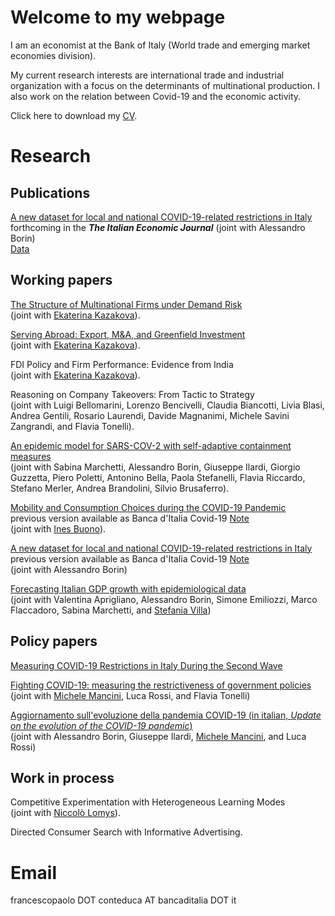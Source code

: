 # Welcome to my webpage

I am an economist at the Bank of Italy (World trade and emerging market economies division).

My current research interests are international trade and industrial organization with a focus on the determinants of multinational production. I also work on the relation between Covid-19 and the economic activity.

Click here to download my <a href="https://github.com/fpaoloconteduca/fpaoloconteduca.github.io/raw/main/CV (2).pdf">CV</a>.

# Research

## Publications

<a href = "https://papers.ssrn.com/sol3/papers.cfm?abstract_id=4023312">A new dataset for local and national COVID-19-related restrictions in Italy</a> forthcoming in the <b><i>The Italian Economic Journal</i></b> (joint with Alessandro Borin) <br>
<a href = "https://www.dropbox.com/sh/s6j0eb12ipsomc4/AAAfAeoAJch9Nf8pBUlrfBNma?dl=0">Data</a>

## Working papers

<a href = "https://drive.google.com/file/d/12a7-yrnwIpMa19hrOaZMtwdSoxmmFGnP/view">The Structure of Multinational Firms under Demand Risk</a><br>(joint with <a href = "https://ekaterinakazakova.com/"> Ekaterina Kazakova</a>).

<a href = "https://drive.google.com/file/d/1rWhlbiC8pCSQvjzhEfCo6I7vKjZqfTow/view">Serving Abroad: Export, M&A, and Greenfield Investment</a><br>(joint with <a href = "https://ekaterinakazakova.com/"> Ekaterina Kazakova</a>).

FDI Policy and Firm Performance: Evidence from India<br>(joint with <a href = "https://ekaterinakazakova.com/"> Ekaterina Kazakova</a>).

Reasoning on Company Takeovers: From Tactic to Strategy<br>(joint with Luigi Bellomarini, Lorenzo Bencivelli, Claudia Biancotti, Livia Blasi, Andrea Gentili, Rosario Laurendi, Davide Magnanimi, Michele Savini Zangrandi, and Flavia Tonelli).

<a href = "https://www.bancaditalia.it/pubblicazioni/qef/2022-0681/QEF_681_22.pdf">An epidemic model for SARS-COV-2 with self-adaptive containment measures</a><br>(joint with Sabina Marchetti, Alessandro Borin, Giuseppe Ilardi, Giorgio Guzzetta, Piero Poletti, Antonino Bella, Paola Stefanelli, Flavia Riccardo, Stefano Merler, Andrea Brandolini, Silvio Brusaferro).

<a href = "https://papers.ssrn.com/sol3/papers.cfm?abstract_id=3873765">Mobility and Consumption Choices during the COVID-19 Pandemic</a><br>
previous version available as Banca d'Italia Covid-19 <a href = "https://www.bancaditalia.it/pubblicazioni/note-covid-19/2020/Nota_Covid_Mobility_Before_Gvt_Restrictions_09112020.pdf">Note</a><br>(joint with <a href = "https://sites.google.com/site/inesbuono/home">Ines Buono</a>).

<a href = "https://papers.ssrn.com/sol3/papers.cfm?abstract_id=4023312">A new dataset for local and national COVID-19-related restrictions in Italy</a><br>
previous version available as Banca d'Italia Covid-19 <a href = "https://www.bancaditalia.it/pubblicazioni/note-covid-19/2021/mobility_restrictions_italy_second_wave.pdf">Note</a><br>
(joint with Alessandro Borin)

<a href = "https://www.bancaditalia.it/pubblicazioni/qef/2021-0664/index.html?com.dotmarketing.htmlpage.language=1">Forecasting Italian GDP growth with epidemiological data</a><br>(joint with Valentina Aprigliano, Alessandro Borin, Simone Emiliozzi, Marco Flaccadoro, Sabina Marchetti, and <a href = "https://sites.google.com/site/stefaniavilla3">Stefania Villa</a>)

## Policy papers

<a href = "https://www.bancaditalia.it/pubblicazioni/note-covid-19/2021/mobility_restrictions_italy_second_wave.pdf">Measuring COVID-19 Restrictions in Italy During the Second Wave</a>

<!-- <a href = "https://www.sipotra.it/wp-content/uploads/2020/11/MOBILITY-BEFORE-GOVERNMENT-RESTRICTIONS-IN-THE-WAKE-OF-COVID-19.pdf">Mobility Before Government Restrictions in the Wake of COVID-19</a><br>(joint with <a href = "https://sites.google.com/site/inesbuono/home">Ines Buono</a>).-->

<a href = "https://www.bancaditalia.it/pubblicazioni/note-covid-19/2020/Nota_Lockdown_circolazione.pdf">Fighting COVID-19: measuring the restrictiveness of government policies</a><br>(joint with <a href = "http://www.tradeconomics.com/mancini">Michele Mancini</a>, Luca Rossi, and Flavia Tonelli)

<a href = "https://www.bancaditalia.it/pubblicazioni/note-covid-19/2020/Aggiornamento_evoluzione_pandemia_Covid_19-2020.07.20.pdf">Aggiornamento sull'evoluzione della pandemia COVID-19 (in italian, <i>Update on the evolution of the COVID-19 pandemic</i>)</a><br>(joint with Alessandro Borin, Giuseppe Ilardi,  <a href = "http://www.tradeconomics.com/mancini">Michele Mancini</a>, and Luca Rossi)
 
   
## Work in process

Competitive Experimentation with Heterogeneous Learning Modes<br>(joint with <a href = "https://niccololomys.com/">Niccolò Lomys</a>). 

Directed Consumer Search with Informative Advertising.

# Email

francescopaolo DOT conteduca AT bancaditalia DOT it

<a href="https://www.revolvermaps.com/?target=enlarge&amp;i=0zc0mexk33u"><img src="//ra.revolvermaps.com/h/m/a/0/ff0000/128/0/0zc0mexk33u.png" width="1" height="1" alt="Map" style="border:0;"></a>


